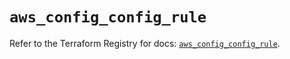 # `aws_config_config_rule`

Refer to the Terraform Registry for docs: [`aws_config_config_rule`](https://registry.terraform.io/providers/hashicorp/aws/5.39.0/docs/resources/config_config_rule).

